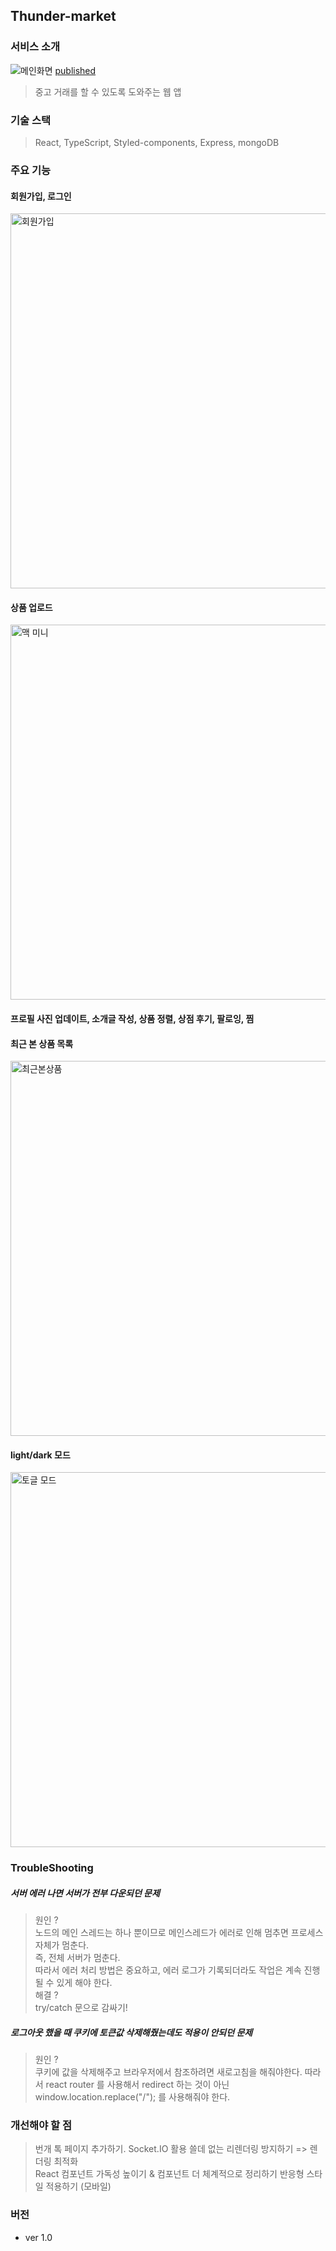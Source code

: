 ## Thunder-market

### 서비스 소개

<img src="https://user-images.githubusercontent.com/75718898/163774624-70d7e30f-a41a-4b5b-8030-18ec795f012c.png" alt="메인화면"/>
<a href="https://jkp-thunder-market.herokuapp.com">published</a>

> 중고 거래를 할 수 있도록 도와주는 웹 앱

### 기술 스택

> React, TypeScript, Styled-components, Express, mongoDB

### 주요 기능

<h4>회원가입, 로그인</h4>
  <img width="600px" src="https://user-images.githubusercontent.com/75718898/163774207-43c2c983-c06f-4fd1-8faa-bac7353eacec.png" alt="회원가입" />

<h4>상품 업로드</h4>
  <img width="600px" src="https://user-images.githubusercontent.com/75718898/163773901-46a69a32-989d-40eb-8bff-f40fcb45cf4d.png" alt="맥 미니"/>

<h4>프로필 사진 업데이트, 소개글 작성, 상품 정렬, 상점 후기, 팔로잉, 찜</h4>

<h4>최근 본 상품 목록</h4>
  <img width="600px" src="https://user-images.githubusercontent.com/75718898/163774823-8ece9e98-2d48-45c8-9270-48e22534b0f9.png" alt="최근본상품">

<h4>light/dark 모드</h4>
  <img width="600px" src="https://user-images.githubusercontent.com/75718898/163775033-d55dfa4a-5226-47e2-bf34-2345b4a6f0fd.png" alt="토글 모드" />

### TroubleShooting

<h5>서버  에러 나면 서버가 전부 다운되던 문제</h5>

> 원인 ? <br>
> 노드의 메인 스레드는 하나 뿐이므로 메인스레드가 에러로 인해 멈추면 프로세스 자체가 멈춘다.  
> 즉, 전체 서버가 멈춘다.  
> 따라서 에러 처리 방법은 중요하고, 에러 로그가 기록되더라도 작업은 계속 진행 될 수 있게 해야 한다.  
> 해결 ? <br>
> try/catch 문으로 감싸기!

<h5>로그아웃 했을 때 쿠키에 토큰값 삭제해줬는데도 적용이 안되던 문제</h5>

> 원인 ?<br>
> 쿠키에 값을 삭제해주고 브라우저에서 참조하려면 새로고침을 해줘야한다.
> 따라서 react router 를 사용해서 redirect 하는 것이 아닌
> window.location.replace("/"); 를 사용해줘야 한다.

### 개선해야 할 점

> 번개 톡 페이지 추가하기. Socket.IO 활용
> 쓸데 없는 리렌더링 방지하기 => 렌더링 최적화  
> React 컴포넌트 가독성 높이기 & 컴포넌트 더 체계적으로 정리하기
> 반응형 스타일 적용하기 (모바일)

### 버전

- ver 1.0
